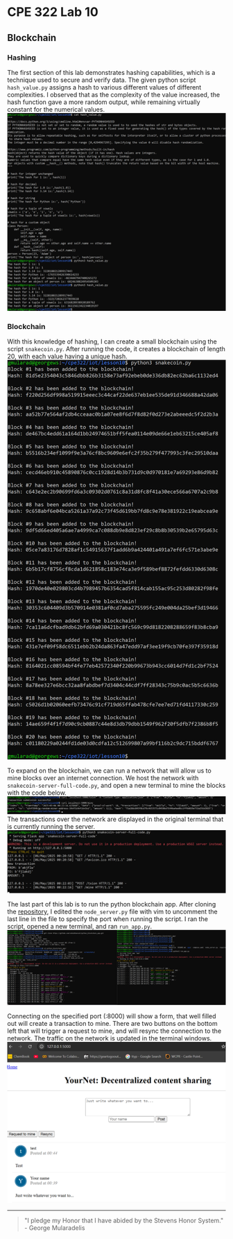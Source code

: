# CPE 322 Lab 10
## Blockchain

### Hashing
The first section of this lab demonstrates hashing capabilities, which is a technique used to secure and verify data. The given python script `hash_value.py` assigns a hash to various different values of different complexities. I observed that as the complexity of the value increased, the hash function gave a more random output, while remaining virtually constant for the numerical values.
![](hash.png)


### Blockchain
With this knowledge of hashing, I can create a small blockchain using the script `snakecoin.py`. After running the code, it creates a blockchain of length 20, with each value having a unique hash.
![](snakecoin.png)


To expand on the blockchain, we can run a network that will allow us to mine blocks over an internet connection. We host the network with `snakecoin-server-full-code.py`, and open a new terminal to mine the blocks with the code below.
![](mining.png)
The transactions over the network are displayed in the original terminal that is currently running the server.
![](server.png)


The last part of this lab is to run the python blockchain app. After cloning the [repository](https://github.com/satwikkansal/python_blockchain_app.git), I edited the `node_server.py` file with vim to uncomment the last line in the file to specify the port when running the script. I ran the script, opened a new terminal, and ran `run_app.py`. 
![](node.png)


Connecting on the specified port (:8000) will show a form, that well filled out will create a transaction to mine. There are two buttons on the bottom left that will trigger a request to mine, and will resync the connection to the network. The traffic on the network is updated in the terminal windows.
![](web.png)



---
> "I pledge my Honor that I have abided by the Stevens Honor System." - George Mularadelis

